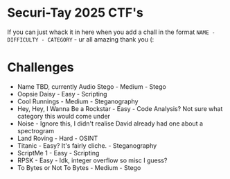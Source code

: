 # Securi-Tay 2025 CTF's
If you can just whack it in here when you add a chall in the format `NAME - DIFFICULTY - CATEGORY` - ur all amazing thank you (:
# Challenges
- Name TBD, currently Audio Stego - Medium - Stego
- Oopsie Daisy - Easy - Scripting
- Cool Runnings - Medium - Steganography
- Hey, Hey, I Wanna Be a Rockstar - Easy - Code Analysis? Not sure what category this would come under
- Noise - Ignore this, I didn't realise David already had one about a spectrogram 
- Land Roving - Hard - OSINT
- Titanic - Easy? It's fairly cliche. - Steganography
- ScriptMe 1 - Easy - Scripting 
- RPSK - Easy - Idk, integer overflow so misc I guess?
- To Bytes or Not To Bytes - Medium - Stego
